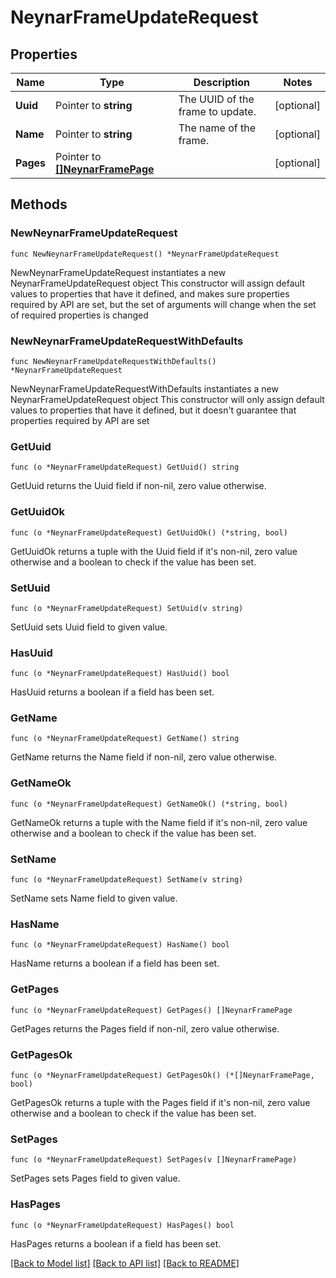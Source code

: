 # NeynarFrameUpdateRequest

## Properties

Name | Type | Description | Notes
------------ | ------------- | ------------- | -------------
**Uuid** | Pointer to **string** | The UUID of the frame to update. | [optional] 
**Name** | Pointer to **string** | The name of the frame. | [optional] 
**Pages** | Pointer to [**[]NeynarFramePage**](NeynarFramePage.md) |  | [optional] 

## Methods

### NewNeynarFrameUpdateRequest

`func NewNeynarFrameUpdateRequest() *NeynarFrameUpdateRequest`

NewNeynarFrameUpdateRequest instantiates a new NeynarFrameUpdateRequest object
This constructor will assign default values to properties that have it defined,
and makes sure properties required by API are set, but the set of arguments
will change when the set of required properties is changed

### NewNeynarFrameUpdateRequestWithDefaults

`func NewNeynarFrameUpdateRequestWithDefaults() *NeynarFrameUpdateRequest`

NewNeynarFrameUpdateRequestWithDefaults instantiates a new NeynarFrameUpdateRequest object
This constructor will only assign default values to properties that have it defined,
but it doesn't guarantee that properties required by API are set

### GetUuid

`func (o *NeynarFrameUpdateRequest) GetUuid() string`

GetUuid returns the Uuid field if non-nil, zero value otherwise.

### GetUuidOk

`func (o *NeynarFrameUpdateRequest) GetUuidOk() (*string, bool)`

GetUuidOk returns a tuple with the Uuid field if it's non-nil, zero value otherwise
and a boolean to check if the value has been set.

### SetUuid

`func (o *NeynarFrameUpdateRequest) SetUuid(v string)`

SetUuid sets Uuid field to given value.

### HasUuid

`func (o *NeynarFrameUpdateRequest) HasUuid() bool`

HasUuid returns a boolean if a field has been set.

### GetName

`func (o *NeynarFrameUpdateRequest) GetName() string`

GetName returns the Name field if non-nil, zero value otherwise.

### GetNameOk

`func (o *NeynarFrameUpdateRequest) GetNameOk() (*string, bool)`

GetNameOk returns a tuple with the Name field if it's non-nil, zero value otherwise
and a boolean to check if the value has been set.

### SetName

`func (o *NeynarFrameUpdateRequest) SetName(v string)`

SetName sets Name field to given value.

### HasName

`func (o *NeynarFrameUpdateRequest) HasName() bool`

HasName returns a boolean if a field has been set.

### GetPages

`func (o *NeynarFrameUpdateRequest) GetPages() []NeynarFramePage`

GetPages returns the Pages field if non-nil, zero value otherwise.

### GetPagesOk

`func (o *NeynarFrameUpdateRequest) GetPagesOk() (*[]NeynarFramePage, bool)`

GetPagesOk returns a tuple with the Pages field if it's non-nil, zero value otherwise
and a boolean to check if the value has been set.

### SetPages

`func (o *NeynarFrameUpdateRequest) SetPages(v []NeynarFramePage)`

SetPages sets Pages field to given value.

### HasPages

`func (o *NeynarFrameUpdateRequest) HasPages() bool`

HasPages returns a boolean if a field has been set.


[[Back to Model list]](../README.md#documentation-for-models) [[Back to API list]](../README.md#documentation-for-api-endpoints) [[Back to README]](../README.md)


